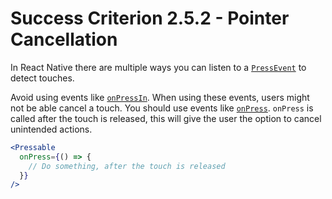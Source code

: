 # Success Criterion 2.5.2 - Pointer Cancellation

In React Native there are multiple ways you can listen to a [`PressEvent`](https://reactnative.dev/docs/pressevent) to detect touches.

Avoid using events like [`onPressIn`](https://reactnative.dev/docs/pressable#onpressin). When using these events, users might not be able cancel a touch. You should use events like [`onPress`](https://reactnative.dev/docs/pressable#onpressin). `onPress` is called after the touch is released, this will give the user the option to cancel unintended actions.

```jsx
<Pressable
  onPress={() => {
    // Do something, after the touch is released
  }}
/>
```